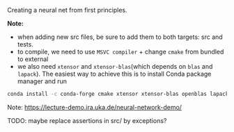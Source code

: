Creating a neural net from first principles.

**Note:**
 - when adding new src files, be sure to add them to both targets: src and tests.
 - to compile, we need to use `MSVC compiler` + change `cmake` from bundled to external
 - we also need `xtensor` and `xtensor-blas`(which depends on `blas` and `lapack`). The easiest way to achieve this is to install Conda package manager and run
```sh
conda install -c conda-forge cmake xtensor xtensor-blas openblas lapack
```

Note:
https://lecture-demo.ira.uka.de/neural-network-demo/

TODO:
maybe replace assertions in src/ by exceptions?

